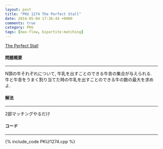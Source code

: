 ```yaml
---
layout: post
title: "PKU 1274 The Perfect Stall"
date: 2014-05-04 17:36:44 +0900
comments: true
category: PKU
tags: [max-flow, bipartite-matching]
---
```


[The Perfect Stall](http://poj.org/problem?id=1274)

#### 問題概要

****

N頭の牛それぞれについて, 牛乳を出すことのできる牛舎の集合が与えられる.  
牛と牛舎をうまく割り当てた時の牛乳を出すことのできる牛の数の最大を求めよ.  

#### 解法

****

2部マッチングやるだけ

#### コード

****

{% include_code PKU/1274.cpp %}

